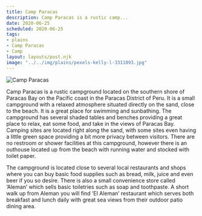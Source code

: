 ```yaml
---
title: Camp Paracas
description: Camp Paracas is a rustic camp...
date: 2020-06-25
scheduled: 2020-06-25
tags:
- plains
- Camp Paracas
- Camp
layout: layouts/post.njk
image: "../../img/plains/pexels-kelly-l-3311093.jpg"
---
```


![Camp Paracas](../../img/plains/pexels-kelly-l-3311093.jpg)

Camp Paracas is a rustic campground located on the southern shore of Paracas Bay on the Pacific coast in the Paracas District of Peru. It is a small campground with a relaxed atmosphere situated directly on the sand, close to the beach. It is a great place for swimming and sunbathing. The campground has several shaded tables and benches providing a great place to relax, eat some food, and take in the views of Paracas Bay. Camping sites are located right along the sand, with some sites even having a little green space providing a bit more privacy between visitors. There are no restroom or shower facilities at this campground, however there is an outhouse located up from the beach with running water and stocked with toilet paper.

The campground is located close to several local restaurants and shops where you can buy basic food supplies such as bread, milk, juice and even beer if you so desire. There is also a small convenience store called ‘Aleman’ which sells basic toiletries such as soap and toothpaste. A short walk up from Aleman you will find ‘El Aleman’ restaurant which serves both breakfast and lunch daily with great sea views from their outdoor patio dining area.